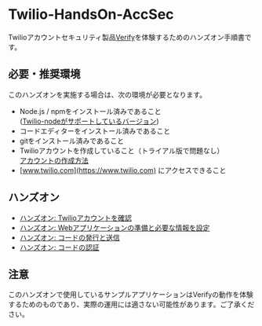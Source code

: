 # Twilio-HandsOn-AccSec
Twilioアカウントセキュリティ製品[Verify](https://www.twilio.com/verify)を体験するためのハンズオン手順書です。

## 必要・推奨環境
このハンズオンを実施する場合は、次の環境が必要となります。

- Node.js / npmをインストール済みであること  
([Twilio-nodeがサポートしているバージョン](https://www.npmjs.com/package/twilio
))
- コードエディターをインストール済みであること
- gitをインストール済みであること
- Twilioアカウントを作成していること（トライアル版で問題なし）  
[アカウントの作成方法](https://www.twilio.com/blog/how-to-create-twilio-account-jp)
- [www.twilio.com](https://www.twilio.com) にアクセスできること

## ハンズオン

- [ハンズオン: Twilioアカウントを確認](/docs/01-Twilio-Account/00-Overview.md)
- [ハンズオン: Webアプリケーションの準備と必要な情報を設定](/docs/02-Prep-WebApp/00-Overview.md)
- [ハンズオン: コードの発行と送信](/docs/03-Send-2FA-Code/00-Overview.md)
- [ハンズオン: コードの認証](/docs/04-Verify-2FA-Code/00-Overview.md)

## 注意

このハンズオンで使用しているサンプルアプリケーションはVerifyの動作を体験するためのものであり、実際の運用には適さない可能性があります。ご了承ください。

